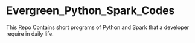 # Evergreen_Python_Spark_Codes
This Repo Contains short programs of Python and Spark that a developer require in daily life.
